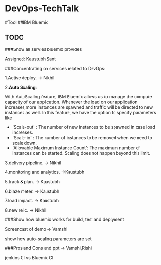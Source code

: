 # DevOps-TechTalk

#Tool
##IBM Bluemix

## TODO
###Show all servies bluemix provides

Assigned: Kaustubh Sant

###Concentrating on services related to DevOps:

1.Active deploy. -> Nikhil

2.**Auto Scaling**:
  
With AutoScaling feature, IBM Bluemix allows us to manage the compute capacity of our application. Whenever the load on our application increases,more instances are spawned and traffic will be directed to new instances as well. In this feature, we have the option to specify parameters like 
  * 'Scale-out' : The number of new instances to be spawned in case load increases.
  * 'Scale-in' : The number of instances to be removed when we need to scale down.
  * 'Allowable Maximum Instance Count': The maximum number of instances can be started. Scaling does not happen beyond this limit.

3.delivery pipeline. -> Nikhil

4.monitoring and analytics. ->Kaustubh

5.track & plan. -> Kaustubh

6.blaze meter. -> Kaustubh

7.load impact. -> Kaustubh

8.new relic. -> Nikhil

###Show how bluemix works for build, test and deplyment

Screencast of demo -> Vamshi

show how auto-scaling parameters are set

###Pros and Cons and ppt -> Vamshi,Rishi

jenkins CI vs Bluemix CI



